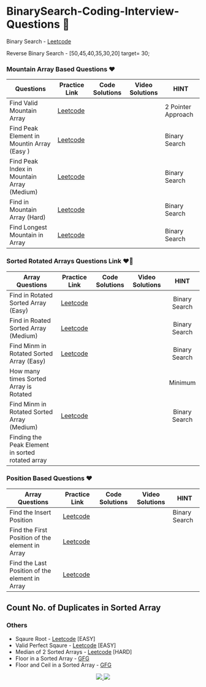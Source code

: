 # BinarySearch-Coding-Interview-Questions 🚀
Binary Search - [Leetcode](https://leetcode.com/problems/binary-search/description/)

Reverse Binary Search  - [50,45,40,35,30,20] target= 30;
### Mountain Array Based Questions ❤️
| Questions  | Practice Link | Code Solutions | Video Solutions | HINT
-|-|-|-|-
Find Valid Mountain Array | [Leetcode](https://leetcode.com/problems/valid-mountain-array/) | | | 2 Pointer Approach
Find Peak Element in Mountin Array (Easy ) | [Leetcode](https://leetcode.com/problems/peak-index-in-a-mountain-array/) | | | Binary Search
Find Peak Index in Mountain Array (Medium) | [Leetcode](https://leetcode.com/problems/peak-index-in-a-mountain-array/) | | | Binary Search
Find in Mountain Array (Hard)| [Leetcode](https://leetcode.com/problems/find-in-mountain-array/description/) | | | Binary Search
Find Longest Mountain in Array | [Leetcode](https://leetcode.com/problems/longest-mountain-in-array/) | | | Binary Search

### Sorted Rotated Arrays Questions Link ❤️‍🔥
| Array Questions  | Practice Link | Code Solutions | Video Solutions | HINT
| ------------- | :-------------: | :-------------: | :---------: |:---------: |
Find in Rotated Sorted Array (Easy) | [Leetcode](https://leetcode.com/problems/search-in-rotated-sorted-array/) | | | Binary Search
Find in Roated Sorted Array (Medium) | [Leetcode](https://leetcode.com/problems/search-in-rotated-sorted-array-ii/) | | | Binary Search
Find Minm in Rotated Sorted Array (Easy) | [Leetcode](https://leetcode.com/problems/find-minimum-in-rotated-sorted-array/) | | | Binary Search
How many times Sorted Array is Rotated | | | | Minimum
Find Minm in Rotated Sorted Array (Medium) | [Leetcode](https://leetcode.com/problems/find-minimum-in-rotated-sorted-array-ii/) | | | Binary Search
Finding the Peak Element in sorted rotated array | | | | 

### Position Based Questions ❤️
| Array Questions  | Practice Link | Code Solutions | Video Solutions | HINT
-|-|-|-|-
Find the Insert Position | [Leetcode](https://leetcode.com/problems/search-insert-position/) | | | Binary Search
Find the First Position of the element in Array | [Leetcode](https://leetcode.com/problems/find-first-and-last-position-of-element-in-sorted-array/)
Find the Last Position of the element in Array | [Leetcode](https://leetcode.com/problems/find-first-and-last-position-of-element-in-sorted-array/)
Count No. of Duplicates in Sorted Array
---

### Others
- Sqaure Root - [Leetcode](https://leetcode.com/problems/sqrtx/description/) [EASY] 
- Valid Perfect Sqaure - [Leetcode](https://leetcode.com/problems/valid-perfect-square/) [EASY] 
- Median of 2 Sorted Arrays - [Leetcode](https://leetcode.com/problems/median-of-two-sorted-arrays/) [HARD] 
- Floor in a Sorted Array - [GFG](https://practice.geeksforgeeks.org/problems/floor-in-a-sorted-array-1587115620/1?utm_source=geeksforgeeks&utm_medium=article_practice_tab&utm_campaign=article_practice_tab)
- Floor and Ceil in a Sorted Array - [GFG](https://practice.geeksforgeeks.org/problems/ceil-the-floor2802/1?utm_source=geeksforgeeks&utm_medium=ml_article_practice_tab&utm_campaign=article_practice_tab)

  
<div align="center">

<a href="https://www.youtube.com/@CodingWallahSir/videos">
  <img src="https://img.shields.io/youtube/channel/subscribers/UC2EF2l4DhSG3PVBXVyQhHfA?label=Coding%20Wallah%20Sir&logo=youtube&logoColor=f00&style=for-the-badge" />  
</a>


<a href="https://www.youtube.com/@CodingWallahOrg/streams">
  <img src="https://img.shields.io/youtube/channel/subscribers/UC7HdeXvGFw962sWv31mjEqA?label=Coding Wallah Org&logo=youtube&logoColor=ff0000&style=for-the-badge" />
</a>

</div>

<!--

![CodingWallahOrg](https://img.shields.io/youtube/channel/subscribers/UC7HdeXvGFw962sWv31mjEqA?label=Coding%20Wallah%20-%20family&logo=youtube&logoColor=ff0000&style=for-the-badge)

![Coding Wallah Sir](https://img.shields.io/youtube/channel/subscribers/UC2EF2l4DhSG3PVBXVyQhHfA?label=Coding%20Wallah%20Sir&logo=youtube&logoColor=f00&style=for-the-badge)

-->
